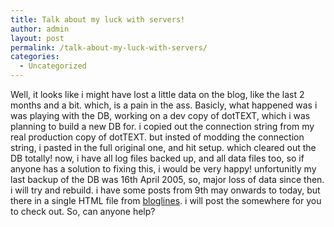 ```yaml
---
title: Talk about my luck with servers!
author: admin
layout: post
permalink: /talk-about-my-luck-with-servers/
categories:
  - Uncategorized
---
```

Well, it looks like i might have lost a little data on the blog, like the last 2 months and a bit. which, is a pain in the ass. Basicly, what happened was i was playing with the DB, working on a dev copy of dotTEXT, which i was planning to build a new DB for. i copied out the connection string from my real production copy of dotTEXT. but insted of modding the connection string, i pasted in the full original one, and hit setup. which cleared out the DB totally! now, i have all log files backed up, and all data files too, so if anyone has a solution to fixing this, i would be very happy! unfortunitly my last backup of the DB was 16th April 2005, so, major loss of data since then. i will try and rebuild. i have some posts from 9th may onwards to today, but there in a single HTML file from [bloglines][1].&nbsp;i will post the somewhere for you to check out. So, can anyone help?

 [1]: http://www.bloglines.com